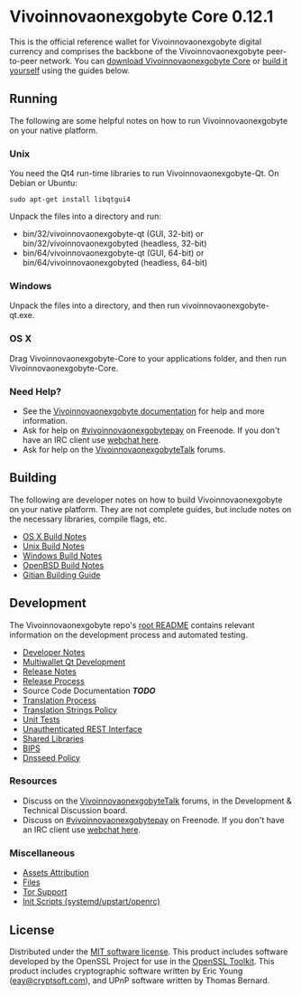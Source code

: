 Vivoinnovaonexgobyte Core 0.12.1
=====================

This is the official reference wallet for Vivoinnovaonexgobyte digital currency and comprises the backbone of the Vivoinnovaonexgobyte peer-to-peer network. You can [download Vivoinnovaonexgobyte Core](https://www.vivoinnovaonexgobyte.org/downloads/) or [build it yourself](#building) using the guides below.

Running
---------------------
The following are some helpful notes on how to run Vivoinnovaonexgobyte on your native platform.

### Unix

You need the Qt4 run-time libraries to run Vivoinnovaonexgobyte-Qt. On Debian or Ubuntu:

	sudo apt-get install libqtgui4

Unpack the files into a directory and run:

- bin/32/vivoinnovaonexgobyte-qt (GUI, 32-bit) or bin/32/vivoinnovaonexgobyted (headless, 32-bit)
- bin/64/vivoinnovaonexgobyte-qt (GUI, 64-bit) or bin/64/vivoinnovaonexgobyted (headless, 64-bit)



### Windows

Unpack the files into a directory, and then run vivoinnovaonexgobyte-qt.exe.

### OS X

Drag Vivoinnovaonexgobyte-Core to your applications folder, and then run Vivoinnovaonexgobyte-Core.

### Need Help?

* See the [Vivoinnovaonexgobyte documentation](https://vivoinnovaonexgobytepay.atlassian.net/wiki/display/DOC)
for help and more information.
* Ask for help on [#vivoinnovaonexgobytepay](http://webchat.freenode.net?channels=vivoinnovaonexgobytepay) on Freenode. If you don't have an IRC client use [webchat here](http://webchat.freenode.net?channels=vivoinnovaonexgobytepay).
* Ask for help on the [VivoinnovaonexgobyteTalk](https://vivoinnovaonexgobytetalk.org/) forums.

Building
---------------------
The following are developer notes on how to build Vivoinnovaonexgobyte on your native platform. They are not complete guides, but include notes on the necessary libraries, compile flags, etc.

- [OS X Build Notes](build-osx.md)
- [Unix Build Notes](build-unix.md)
- [Windows Build Notes](build-windows.md)
- [OpenBSD Build Notes](build-openbsd.md)
- [Gitian Building Guide](gitian-building.md)

Development
---------------------
The Vivoinnovaonexgobyte repo's [root README](/README.md) contains relevant information on the development process and automated testing.

- [Developer Notes](developer-notes.md)
- [Multiwallet Qt Development](multiwallet-qt.md)
- [Release Notes](release-notes.md)
- [Release Process](release-process.md)
- Source Code Documentation ***TODO***
- [Translation Process](translation_process.md)
- [Translation Strings Policy](translation_strings_policy.md)
- [Unit Tests](unit-tests.md)
- [Unauthenticated REST Interface](REST-interface.md)
- [Shared Libraries](shared-libraries.md)
- [BIPS](bips.md)
- [Dnsseed Policy](dnsseed-policy.md)

### Resources
* Discuss on the [VivoinnovaonexgobyteTalk](https://vivoinnovaonexgobytetalk.org/) forums, in the Development & Technical Discussion board.
* Discuss on [#vivoinnovaonexgobytepay](http://webchat.freenode.net/?channels=vivoinnovaonexgobytepay) on Freenode. If you don't have an IRC client use [webchat here](http://webchat.freenode.net/?channels=vivoinnovaonexgobytepay).

### Miscellaneous
- [Assets Attribution](assets-attribution.md)
- [Files](files.md)
- [Tor Support](tor.md)
- [Init Scripts (systemd/upstart/openrc)](init.md)

License
---------------------
Distributed under the [MIT software license](http://www.opensource.org/licenses/mit-license.php).
This product includes software developed by the OpenSSL Project for use in the [OpenSSL Toolkit](https://www.openssl.org/). This product includes
cryptographic software written by Eric Young ([eay@cryptsoft.com](mailto:eay@cryptsoft.com)), and UPnP software written by Thomas Bernard.
